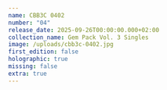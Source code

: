 ```yaml
---
name: CBB3C 0402
number: "04"
release_date: 2025-09-26T00:00:00.000+02:00
collection_name: Gem Pack Vol. 3 Singles
image: /uploads/cbb3c-0402.jpg
first_edition: false
holographic: true
missing: false
extra: true
---
```

